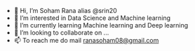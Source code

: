 - 👋 Hi, I’m Soham Rana alias @srin20
- 👀 I’m interested in Data Science and Machine learning
- 🌱 I’m currently learning Machine learning and Deep learning
- 💞️ I’m looking to collaborate on ...
- 📫 To reach me do mail ranasoham08@gmail.com

<!---
srin20/srin20 is a ✨ special ✨ repository because its `README.md` (this file) appears on your GitHub profile.
You can click the Preview link to take a look at your changes.
--->
